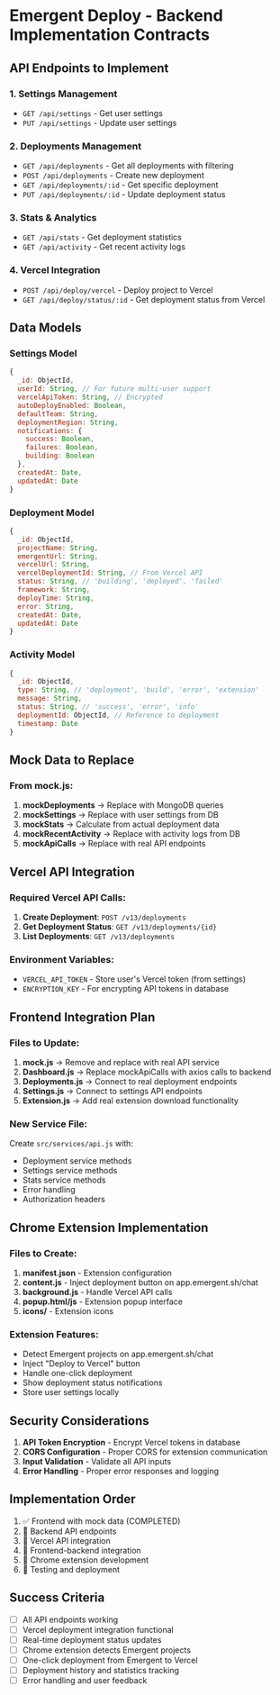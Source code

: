 # Emergent Deploy - Backend Implementation Contracts

## API Endpoints to Implement

### 1. Settings Management
- `GET /api/settings` - Get user settings
- `PUT /api/settings` - Update user settings

### 2. Deployments Management
- `GET /api/deployments` - Get all deployments with filtering
- `POST /api/deployments` - Create new deployment
- `GET /api/deployments/:id` - Get specific deployment
- `PUT /api/deployments/:id` - Update deployment status

### 3. Stats & Analytics
- `GET /api/stats` - Get deployment statistics
- `GET /api/activity` - Get recent activity logs

### 4. Vercel Integration
- `POST /api/deploy/vercel` - Deploy project to Vercel
- `GET /api/deploy/status/:id` - Get deployment status from Vercel

## Data Models

### Settings Model
```javascript
{
  _id: ObjectId,
  userId: String, // For future multi-user support
  vercelApiToken: String, // Encrypted
  autoDeployEnabled: Boolean,
  defaultTeam: String,
  deploymentRegion: String,
  notifications: {
    success: Boolean,
    failures: Boolean,
    building: Boolean
  },
  createdAt: Date,
  updatedAt: Date
}
```

### Deployment Model
```javascript
{
  _id: ObjectId,
  projectName: String,
  emergentUrl: String,
  vercelUrl: String,
  vercelDeploymentId: String, // From Vercel API
  status: String, // 'building', 'deployed', 'failed'
  framework: String,
  deployTime: String,
  error: String,
  createdAt: Date,
  updatedAt: Date
}
```

### Activity Model
```javascript
{
  _id: ObjectId,
  type: String, // 'deployment', 'build', 'error', 'extension'
  message: String,
  status: String, // 'success', 'error', 'info'
  deploymentId: ObjectId, // Reference to deployment
  timestamp: Date
}
```

## Mock Data to Replace

### From mock.js:
1. **mockDeployments** → Replace with MongoDB queries
2. **mockSettings** → Replace with user settings from DB
3. **mockStats** → Calculate from actual deployment data
4. **mockRecentActivity** → Replace with activity logs from DB
5. **mockApiCalls** → Replace with real API endpoints

## Vercel API Integration

### Required Vercel API Calls:
1. **Create Deployment**: `POST /v13/deployments`
2. **Get Deployment Status**: `GET /v13/deployments/{id}`
3. **List Deployments**: `GET /v13/deployments`

### Environment Variables:
- `VERCEL_API_TOKEN` - Store user's Vercel token (from settings)
- `ENCRYPTION_KEY` - For encrypting API tokens in database

## Frontend Integration Plan

### Files to Update:
1. **mock.js** → Remove and replace with real API service
2. **Dashboard.js** → Replace mockApiCalls with axios calls to backend
3. **Deployments.js** → Connect to real deployment endpoints
4. **Settings.js** → Connect to settings API endpoints
5. **Extension.js** → Add real extension download functionality

### New Service File:
Create `src/services/api.js` with:
- Deployment service methods
- Settings service methods  
- Stats service methods
- Error handling
- Authorization headers

## Chrome Extension Implementation

### Files to Create:
1. **manifest.json** - Extension configuration
2. **content.js** - Inject deployment button on app.emergent.sh/chat  
3. **background.js** - Handle Vercel API calls
4. **popup.html/js** - Extension popup interface
5. **icons/** - Extension icons

### Extension Features:
- Detect Emergent projects on app.emergent.sh/chat
- Inject "Deploy to Vercel" button
- Handle one-click deployment
- Show deployment status notifications
- Store user settings locally

## Security Considerations

1. **API Token Encryption** - Encrypt Vercel tokens in database
2. **CORS Configuration** - Proper CORS for extension communication
3. **Input Validation** - Validate all API inputs
4. **Error Handling** - Proper error responses and logging

## Implementation Order

1. ✅ Frontend with mock data (COMPLETED)
2. 🔄 Backend API endpoints
3. 🔄 Vercel API integration  
4. 🔄 Frontend-backend integration
5. 🔄 Chrome extension development
6. 🔄 Testing and deployment

## Success Criteria

- [ ] All API endpoints working
- [ ] Vercel deployment integration functional
- [ ] Real-time deployment status updates
- [ ] Chrome extension detects Emergent projects
- [ ] One-click deployment from Emergent to Vercel
- [ ] Deployment history and statistics tracking
- [ ] Error handling and user feedback